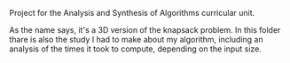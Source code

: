 Project for the Analysis and Synthesis of Algorithms curricular unit.

As the name says, it's a 3D version of the knapsack problem.
In this folder thare is also the study I had to make about my algorithm, including an analysis of the times it took to compute, depending on the input size.
